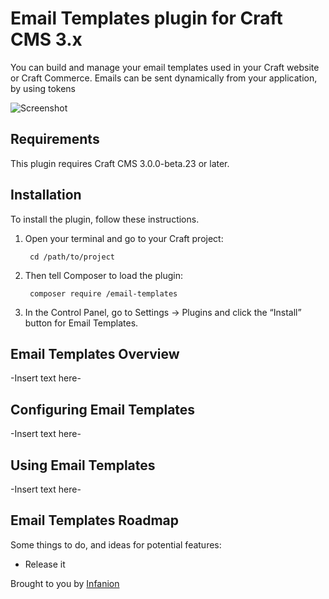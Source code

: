 # Email Templates plugin for Craft CMS 3.x

You can build and manage your email templates used in your Craft website or Craft Commerce. Emails can be sent dynamically from your application, by using tokens 

![Screenshot](resources/img/plugin-logo.png)

## Requirements

This plugin requires Craft CMS 3.0.0-beta.23 or later.

## Installation

To install the plugin, follow these instructions.

1. Open your terminal and go to your Craft project:

        cd /path/to/project

2. Then tell Composer to load the plugin:

        composer require /email-templates

3. In the Control Panel, go to Settings → Plugins and click the “Install” button for Email Templates.

## Email Templates Overview

-Insert text here-

## Configuring Email Templates

-Insert text here-

## Using Email Templates

-Insert text here-

## Email Templates Roadmap

Some things to do, and ideas for potential features:

* Release it

Brought to you by [Infanion](https://www.infanion.com/)
